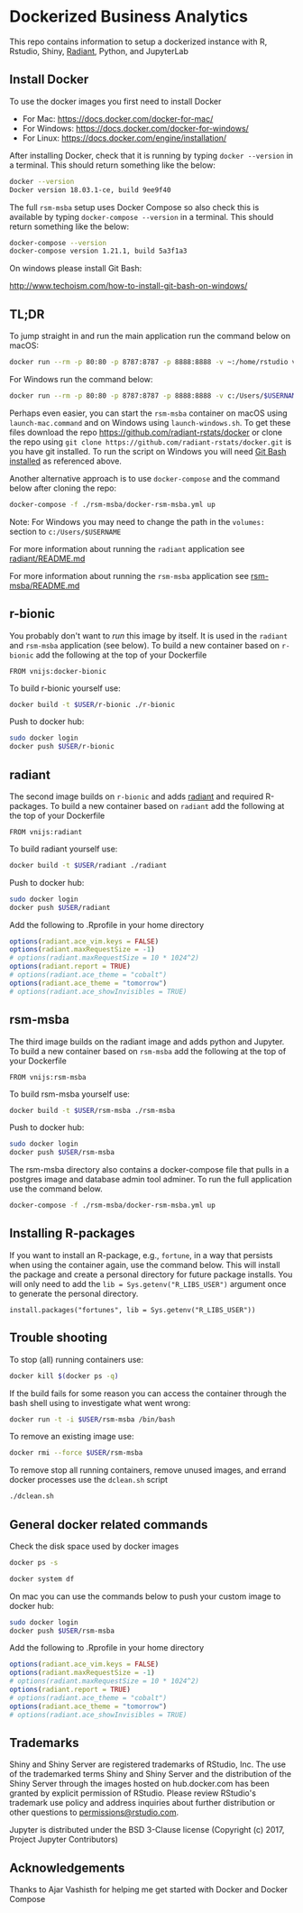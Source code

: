 Dockerized Business Analytics
==================================

This repo contains information to setup a dockerized instance with R, Rstudio, Shiny, [Radiant](https://radiant-rstats/radiant), Python, and JupyterLab 

## Install Docker

To use the docker images you first need to install Docker

* For Mac: https://docs.docker.com/docker-for-mac/
* For Windows: https://docs.docker.com/docker-for-windows/
* For Linux: https://docs.docker.com/engine/installation/

After installing Docker, check that it is running by typing `docker --version` in a terminal. This should return something like the below:

```bash
docker --version
Docker version 18.03.1-ce, build 9ee9f40
```

The full `rsm-msba` setup uses Docker Compose so also check this is available by typing `docker-compose --version` in a terminal. This should return something like the below:

```bash
docker-compose --version
docker-compose version 1.21.1, build 5a3f1a3
```

On windows please install Git Bash:

http://www.techoism.com/how-to-install-git-bash-on-windows/

## TL;DR

To jump straight in and run the main application run the command below on macOS:

```bash
docker run --rm -p 80:80 -p 8787:8787 -p 8888:8888 -v ~:/home/rstudio vnijs/rsm-msba
```

For Windows run the command below:

```bash
docker run --rm -p 80:80 -p 8787:8787 -p 8888:8888 -v c:/Users/$USERNAME:/home/rstudio vnijs/rsm-msba
```

Perhaps even easier, you can start the `rsm-msba` container on macOS using `launch-mac.command` and on Windows using `launch-windows.sh`. To get these files download the repo https://github.com/radiant-rstats/docker or clone the repo using `git clone https://github.com/radiant-rstats/docker.git` is you have git installed. To run the script on Windows you will need [Git Bash installed](https://github.com/git-for-windows/git/releases/download/v2.18.0.windows.1/Git-2.18.0-64-bit.exe)
 as referenced above.

Another alternative approach is to use `docker-compose` and the command below after cloning the repo:

```bash
docker-compose -f ./rsm-msba/docker-rsm-msba.yml up
```

Note: For Windows you may need to change the path in the `volumes:` section to `c:/Users/$USERNAME`

For more information about running the `radiant` application see [radiant/README.md](./radiant/README.md)

For more information about running the `rsm-msba` application see [rsm-msba/README.md](./rsm-msba/README.md)

## r-bionic

You probably don't want to _run_ this image by itself. It is used in the `radiant` and `rsm-msba` application (see below). To build a new container based on `r-bionic` add the following at the top of your Dockerfile

```
FROM vnijs:docker-bionic
```

To build r-bionic yourself use:

```sh
docker build -t $USER/r-bionic ./r-bionic
```

Push to docker hub:

```bash
sudo docker login 
docker push $USER/r-bionic
```

## radiant

The second image builds on `r-bionic` and adds [radiant](https://github.com/radiant-rstats/radiant) and required R-packages. To build a new container based on `radiant` add the following at the top of your Dockerfile

```
FROM vnijs:radiant
```

To build radiant yourself use:

```sh
docker build -t $USER/radiant ./radiant
```

Push to docker hub:

```bash
sudo docker login 
docker push $USER/radiant
```

Add the following to .Rprofile in your home directory

```r
options(radiant.ace_vim.keys = FALSE)
options(radiant.maxRequestSize = -1)
# options(radiant.maxRequestSize = 10 * 1024^2)
options(radiant.report = TRUE)
# options(radiant.ace_theme = "cobalt")
options(radiant.ace_theme = "tomorrow")
# options(radiant.ace_showInvisibles = TRUE)
```

## rsm-msba

The third image builds on the radiant image and adds python and Jupyter. To build a new container based on `rsm-msba` add the following at the top of your Dockerfile

```
FROM vnijs:rsm-msba
```

To build rsm-msba yourself use:

```sh
docker build -t $USER/rsm-msba ./rsm-msba
```

Push to docker hub:

```bash
sudo docker login 
docker push $USER/rsm-msba
```

The rsm-msba directory also contains a docker-compose file that pulls in a postgres image and database admin tool adminer. To run the full application use the command below. 

```sh
docker-compose -f ./rsm-msba/docker-rsm-msba.yml up
```

## Installing R-packages

If you want to install an R-package, e.g., `fortune`, in a way that persists when using the container again, use the command below. This will install the package and create a personal directory for future package installs. You will only need to add the `lib = Sys.getenv("R_LIBS_USER")` argument once to generate the personal directory.

```
install.packages("fortunes", lib = Sys.getenv("R_LIBS_USER"))
```

## Trouble shooting 

To stop (all) running containers use:

```bash
docker kill $(docker ps -q)
```

If the build fails for some reason you can access the container through the bash shell using to investigate what went wrong:

```sh
docker run -t -i $USER/rsm-msba /bin/bash
```

To remove an existing image use:

```sh
docker rmi --force $USER/rsm-msba
```

To remove stop all running containers, remove unused images, and errand docker processes use the `dclean.sh` script

```sh
./dclean.sh
```

## General docker related commands

Check the disk space used by docker images

```bash
docker ps -s
```

```bash
docker system df
```

On mac you can use the commands below to push your custom image to docker hub:

```bash
sudo docker login 
docker push $USER/rsm-msba
```

Add the following to .Rprofile in your home directory

```r
options(radiant.ace_vim.keys = FALSE)
options(radiant.maxRequestSize = -1)
# options(radiant.maxRequestSize = 10 * 1024^2)
options(radiant.report = TRUE)
# options(radiant.ace_theme = "cobalt")
options(radiant.ace_theme = "tomorrow")
# options(radiant.ace_showInvisibles = TRUE)
```

## Trademarks

Shiny and Shiny Server are registered trademarks of RStudio, Inc. The use of the trademarked terms Shiny and Shiny Server and the distribution of the Shiny Server through the images hosted on hub.docker.com has been granted by explicit permission of RStudio. Please review RStudio's trademark use policy and address inquiries about further distribution or other questions to permissions@rstudio.com.

Jupyter is distributed under the BSD 3-Clause license (Copyright (c) 2017, Project Jupyter Contributors)

## Acknowledgements

Thanks to Ajar Vashisth for helping me get started with Docker and Docker Compose 
